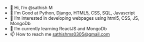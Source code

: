 - 👋 Hi, I’m @sathish M
- 🙂 I'm Good at Python, Django, HTML5, CSS, SQL, Javascript 
- 👀 I’m interested in developing webpages using html5, CSS, JS, MongoDb
- 🌱 I’m currently learning ReactJS and MongoDb
- 📫 How to reach me sathishms0305@gmail.com

<!---
sathish0305/sathish0305 is a ✨ special ✨ repository because its `README.md` (this file) appears on your GitHub profile.
You can click the Preview link to take a look at your changes.
--->
